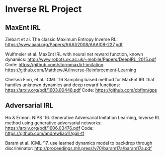 # Inverse RL Project


## MaxEnt IRL
Ziebart et al. The classic Maximum Entropy Inverse RL:<br />
https://www.aaai.org/Papers/AAAI/2008/AAAI08-227.pdf

Wulfmeier et al. MaxEnt IRL with neural net reward function, known dynamics:
http://www.robots.ox.ac.uk/~mobile/Papers/DeepIRL_2015.pdf
Code: https://github.com/stormmax/irl-imitation
      https://github.com/MatthewJA/Inverse-Reinforcement-Learning

Chelsea Finn, et al. ICML ’16 Sampling based method for MaxEnt IRL that handles unknown dynamics and deep reward functions:
https://arxiv.org/pdf/1603.00448.pdf
Code: https://github.com/cbfinn/gps

## Adversarial IRL
Ho & Ermon. NIPS ’16. Generative Adversarial Imitation Learning, Inverse RL method using generative adversarial networks: 
https://arxiv.org/pdf/1606.03476.pdf 
Code: https://github.com/andrewliao11/gail-tf

Baram et al. ICML ’17. use learned dynamics model to backdrop through discriminator:
http://proceedings.mlr.press/v70/baram17a/baram17a.pdf

